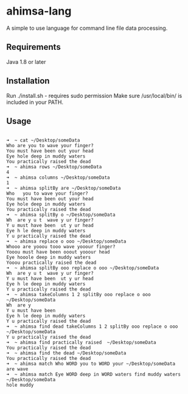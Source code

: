 # ahimsa-lang

A simple to use language for command line file data processing.

## Requirements
Java 1.8 or later

## Installation 
Run ./install.sh - requires sudo permission
Make sure /usr/local/bin/ is included in your PATH.

## Usage
<pre>
<code>
➜  ~ cat ~/Desktop/someData
Who are you to wave your finger?
You must have been out your head
Eye hole deep in muddy waters
You practically raised the dead
➜  ~ ahimsa rows ~/Desktop/someData
4
➜  ~ ahimsa columns ~/Desktop/someData
1
➜  ~ ahimsa splitBy are ~/Desktop/someData
Who   you to wave your finger?
You must have been out your head
Eye hole deep in muddy waters
You practically raised the dead
➜  ~ ahimsa splitBy o ~/Desktop/someData
Wh  are y u t  wave y ur finger?
Y u must have been  ut y ur head
Eye h le deep in muddy waters
Y u practically raised the dead
➜  ~ ahimsa replace o ooo ~/Desktop/someData
Whooo are yooou tooo wave yooour finger?
Yooou must have been ooout yooour head
Eye hooole deep in muddy waters
Yooou practically raised the dead
➜  ~ ahimsa splitBy ooo replace o ooo ~/Desktop/someData
Wh  are y u t  wave y ur finger?
Y u must have been  ut y ur head
Eye h le deep in muddy waters
Y u practically raised the dead
➜  ~ ahimsa takeColumns 1 2 splitBy ooo replace o ooo ~/Desktop/someData
Wh  are y
Y u must have been
Eye h le deep in muddy waters
Y u practically raised the dead
➜  ~ ahimsa find dead takeColumns 1 2 splitBy ooo replace o ooo ~/Desktop/someData
Y u practically raised the dead
➜  ~ ahimsa find practically raised  ~/Desktop/someData
You practically raised the dead
➜  ~ ahimsa find the dead ~/Desktop/someData
You practically raised the dead
➜  ~ ahimsa match Who WORD you to WORD your ~/Desktop/someData
are wave
➜  ~ ahimsa match Eye WORD deep in WORD waters find muddy waters ~/Desktop/someData
hole muddy
</code>
</pre>